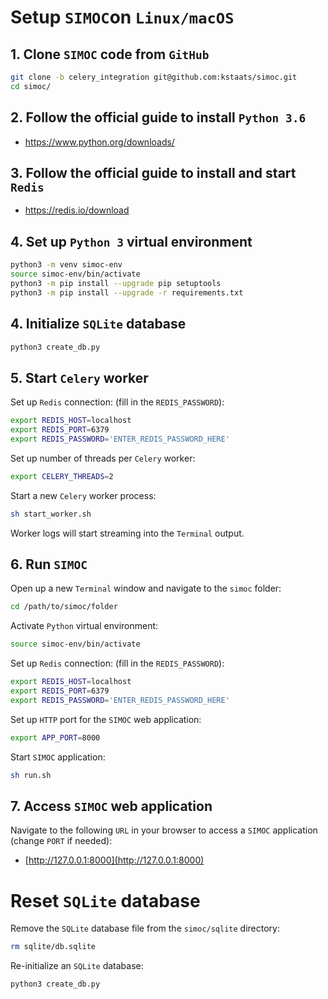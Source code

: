 # Setup `SIMOC`on `Linux/macOS`

## 1. Clone `SIMOC` code from `GitHub`
```bash
git clone -b celery_integration git@github.com:kstaats/simoc.git
cd simoc/
```

## 2. Follow the official guide to install `Python 3.6` 

- https://www.python.org/downloads/

## 3. Follow the official guide to install and start `Redis`
- https://redis.io/download

## 4. Set up `Python 3` virtual environment
```bash
python3 -m venv simoc-env
source simoc-env/bin/activate
python3 -m pip install --upgrade pip setuptools
python3 -m pip install --upgrade -r requirements.txt
```

## 4. Initialize `SQLite` database
```bash
python3 create_db.py
```

## 5. Start `Celery` worker

Set up `Redis` connection: (fill in the `REDIS_PASSWORD`):
```bash
export REDIS_HOST=localhost
export REDIS_PORT=6379
export REDIS_PASSWORD='ENTER_REDIS_PASSWORD_HERE'
```

Set up number of threads per `Celery` worker:
```bash
export CELERY_THREADS=2
```

Start a new `Celery` worker process:
```bash
sh start_worker.sh
```
Worker logs will start streaming into the `Terminal` output. 

## 6. Run `SIMOC`

Open up a new `Terminal` window and navigate to the `simoc` folder:
```bash
cd /path/to/simoc/folder
```

Activate `Python` virtual environment:
```bash
source simoc-env/bin/activate
```

Set up `Redis` connection: (fill in the `REDIS_PASSWORD`):
```bash
export REDIS_HOST=localhost
export REDIS_PORT=6379
export REDIS_PASSWORD='ENTER_REDIS_PASSWORD_HERE'
```

Set up `HTTP` port for the `SIMOC` web application:
```bash
export APP_PORT=8000
```

Start `SIMOC` application:
```bash
sh run.sh
```

## 7. Access `SIMOC` web application
Navigate to the following `URL` in your browser to access a `SIMOC` application (change `PORT` if needed):
- [http://127.0.0.1:8000](http://127.0.0.1:8000)

# Reset `SQLite` database

Remove the `SQLite` database file from the `simoc/sqlite` directory:
```bash
rm sqlite/db.sqlite
```

Re-initialize an `SQLite` database:
```bash
python3 create_db.py
```

